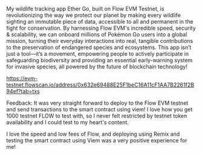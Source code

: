 My wildlife tracking app Ether Go, built on Flow EVM Testnet, is revolutionizing the way we protect our planet by making every wildlife sighting an immutable piece of data, accessible to all and permanent in the fight for conservation. By harnessing Flow EVM's incredible speed, security & scalability, we can onboard millions of Pokémon Go users into a global mission, turning their everyday interactions into real, tangible contributions to the preservation of endangered species and ecosystems. This app isn’t just a tool—it’s a movement, empowering people to actively participate in safeguarding biodiversity and providing an essential early-warning system for invasive species, all powered by the future of blockchain technology!

https://evm-testnet.flowscan.io/address/0x632e69488E25F1beC16A11cF1AA7B2261f2B94ef?tab=txs

Feedback: It was very straight forward to deploy to the Flow EVM testnet and send transactions to the smart contract using viem! I love how you get 1000 testnet FLOW to test with, so I never felt restricted by testnet token availability and I could test to my heart's content. 

I love the speed and low fees of Flow, and deploying using Remix and testing the smart contract using Viem was a very positive experience for me!